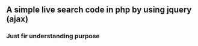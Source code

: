 <h2>A simple live search code in php by using jquery (ajax)</h2>
<h3>Just fir understanding  purpose</h3>
